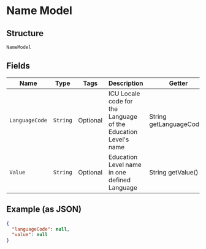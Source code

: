 
# Name Model

## Structure

`NameModel`

## Fields

| Name | Type | Tags | Description | Getter | Setter |
|  --- | --- | --- | --- | --- | --- |
| `LanguageCode` | `String` | Optional | ICU Locale code for the Language of the Education Level's name | String getLanguageCode() | setLanguageCode(String languageCode) |
| `Value` | `String` | Optional | Education Level name in one defined Language | String getValue() | setValue(String value) |

## Example (as JSON)

```json
{
  "languageCode": null,
  "value": null
}
```

